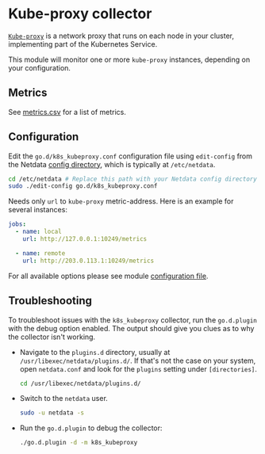 <!--
title: "Kube-proxy monitoring with Netdata"
description: "Monitor the health and performance of Kube-proxy instances with zero configuration, per-second metric granularity, and interactive visualizations."
custom_edit_url: "https://github.com/netdata/go.d.plugin/edit/master/modules/k8s_kubeproxy/README.md"
sidebar_label: "Kube-proxy"
learn_status: "Published"
learn_topic_type: "References"
learn_rel_path: "Integrations/Monitor/Container orchestrators/Kubernetes"
-->

# Kube-proxy collector

[`Kube-proxy`](https://kubernetes.io/docs/concepts/overview/components/#kube-proxy) is a network proxy that runs on each
node in your cluster, implementing part of the Kubernetes Service.

This module will monitor one or more `kube-proxy` instances, depending on your configuration.

## Metrics

See [metrics.csv](https://github.com/netdata/go.d.plugin/blob/master/modules/k8s_kubeproxy/metrics.csv) for a list of
metrics.

## Configuration

Edit the `go.d/k8s_kubeproxy.conf` configuration file using `edit-config` from the
Netdata [config directory](https://github.com/netdata/netdata/blob/master/docs/configure/nodes.md), which is typically
at `/etc/netdata`.

```bash
cd /etc/netdata # Replace this path with your Netdata config directory
sudo ./edit-config go.d/k8s_kubeproxy.conf
```

Needs only `url` to `kube-proxy` metric-address. Here is an example for several instances:

```yaml
jobs:
  - name: local
    url: http://127.0.0.1:10249/metrics

  - name: remote
    url: http://203.0.113.1:10249/metrics
```

For all available options please see
module [configuration file](https://github.com/netdata/go.d.plugin/blob/master/config/go.d/k8s_kubeproxy.conf).

## Troubleshooting

To troubleshoot issues with the `k8s_kubeproxy` collector, run the `go.d.plugin` with the debug option enabled. The
output should give you clues as to why the collector isn't working.

- Navigate to the `plugins.d` directory, usually at `/usr/libexec/netdata/plugins.d/`. If that's not the case on
  your system, open `netdata.conf` and look for the `plugins` setting under `[directories]`.

  ```bash
  cd /usr/libexec/netdata/plugins.d/
  ```

- Switch to the `netdata` user.

  ```bash
  sudo -u netdata -s
  ```

- Run the `go.d.plugin` to debug the collector:

  ```bash
  ./go.d.plugin -d -m k8s_kubeproxy
  ```
